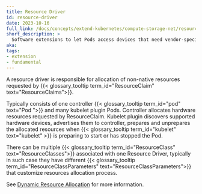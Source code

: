 ```yaml
---
title: Resource Driver
id: resource-driver
date: 2023-10-16
full_link: /docs/concepts/extend-kubernetes/compute-storage-net/resource-drivers/
short_description: >
  Software extensions to let Pods access devices that need vendor-specific initialization or setup
aka:
tags:
- extension
- fundamental
---
```

 A resource driver is responsible for allocation of non-native resources requested by
{{< glossary_tooltip term_id="ResourceClaim" text="ResourceClaims">}}.

<!--more-->

Typically consists of one controller {{< glossary_tooltip term_id="pod" text="Pod ">}} and many
kubelet plugin Pods. Controller allocates hardware resources requested by ResourceClaim.
Kubelet plugin discovers supported hardware devices, advertises them to controller, prepares and
unprepares the allocated resources when {{< glossary_tooltip term_id="kubelet" text="kubelet" >}}
is preparing to start or has stopped the Pod.

There can be multiple {{< glossary_tooltip term_id="ResourceClass" text="ResourceClasses">}}
associated with one Resource Driver, typically in such case they have different
{{< glossary_tooltip term_id="ResourceClassParameters" text="ResourceClassParameters">}}
that customize resources allocation process.


See
[Dynamic Resource Allocation](/docs/concepts/scheduling-eviction/dynamic-resource-allocation/)
for more information.
